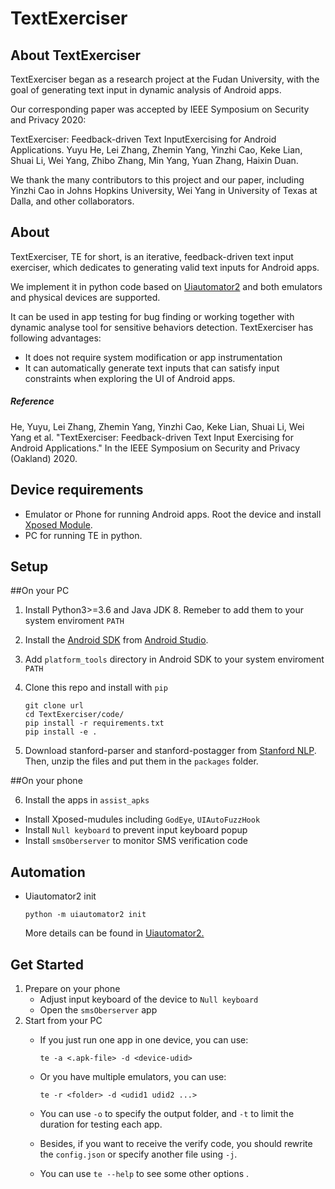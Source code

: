 # TextExerciser

## About TextExerciser
TextExerciser began as a research project at the Fudan University, with the goal of generating text input in dynamic analysis of Android apps. 

Our corresponding paper was accepted by IEEE Symposium on Security and Privacy 2020:

TextExerciser: Feedback-driven Text InputExercising for Android Applications.
Yuyu He, Lei Zhang, Zhemin Yang, Yinzhi Cao, Keke Lian, Shuai Li, Wei Yang, Zhibo Zhang, Min Yang, Yuan Zhang, Haixin Duan.

We thank the many contributors to this project and our paper, including Yinzhi Cao in Johns Hopkins University, Wei Yang in University of Texas at Dalla, and other collaborators.

## About

TextExerciser, TE for short, is an iterative, feedback-driven text input exerciser, which dedicates to generating valid text inputs for Android apps. 

We implement it in python code based on [Uiautomator2](https://github.com/openatx/uiautomator2) and both emulators and physical devices are supported.

It can be used in app testing for bug finding or working together with dynamic analyse tool for sensitive behaviors detection. TextExerciser has following advantages:
* It does not require system modification or app instrumentation
* It can automatically generate text inputs that can satisfy input constraints when exploring the UI of Android apps.



##### Reference
He, Yuyu, Lei Zhang, Zhemin Yang, Yinzhi Cao, Keke Lian, Shuai Li, Wei Yang et al. "TextExerciser: Feedback-driven Text Input Exercising for Android Applications." In the IEEE Symposium on Security and Privacy (Oakland) 2020.


## Device requirements
* Emulator or Phone for running Android apps. Root the device and install [Xposed Module](https://repo.xposed.info/).
* PC for running TE in python. 

## Setup 

##On your PC

1. Install Python3>=3.6 and Java JDK 8. Remeber to add them to your system enviroment `PATH`

2. Install the [Android SDK](http://developer.android.com/sdk/index.html) from [Android Studio](https://developer.android.com/studio/index.html). 

3. Add `platform_tools` directory in Android SDK to your system enviroment `PATH`

4. Clone this repo and install with `pip`

   ```shell
   git clone url
   cd TextExerciser/code/
   pip install -r requirements.txt
   pip install -e .
   ```

5. Download stanford-parser and stanford-postagger from [Stanford NLP](https://nlp.stanford.edu/software/). Then, unzip the files and put them in the `packages` folder.

##On your phone

6. Install the apps in `assist_apks` 
- Install Xposed-mudules including `GodEye`, `UIAutoFuzzHook`
- Install `Null keyboard` to prevent input keyboard popup
- Install `smsOberserver` to monitor SMS verification code

## Automation 

* Uiautomator2 init

     ```shell
     python -m uiautomator2 init
     ```
  More details can be found in [Uiautomator2.](https://github.com/openatx/uiautomator2)

## Get Started
1. Prepare on your phone
   * Adjust input keyboard of the device to `Null keyboard`
   * Open the `smsOberserver` app
2. Start from your PC
   * If you just run one app in one device, you can use:
     ```shell
     te -a <.apk-file> -d <device-udid>
     ```
   * Or you have multiple emulators, you can use:     
     ```shell
     te -r <folder> -d <udid1 udid2 ...>
     ```
   * You can use `-o` to specify the output folder, and `-t` to limit the duration for testing each app.
     
   * Besides, if you want to receive the verify code, you should rewrite the `config.json` or specify another file using `-j`.
      
   * You can use `te --help` to see some other options .